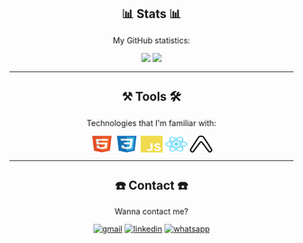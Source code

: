<h2 align="center">📊 Stats 📊</h2>
<p align="center">My GitHub statistics:</p>

<div align="center">
<img src="https://github-readme-stats.vercel.app/api?username=filipe-2&show_icons=true&theme=tokyonight">
<img src="https://github-readme-stats.vercel.app/api/top-langs/?username=filipe-2&theme=tokyonight&layout=compact">
</div>

<hr>

<h2 align="center">⚒️ Tools 🛠️</h2>

<p align="center">Technologies that I'm familiar with:</p>

<div align="center">
    <img align="center" alt="HTML" height="30" width="40" src="https://raw.githubusercontent.com/devicons/devicon/master/icons/html5/html5-original.svg">
    <img align="center" alt="CSS" height="30" width="40" src="https://raw.githubusercontent.com/devicons/devicon/master/icons/css3/css3-original.svg">
    <img align="center" alt="Js" height="30" width="40" src="https://raw.githubusercontent.com/devicons/devicon/master/icons/javascript/javascript-plain.svg">
    <img align="center" alt="React" height="30" width="40" src="https://raw.githubusercontent.com/devicons/devicon/master/icons/react/react-original.svg">
    <img align="center" alt="Expo" height="30" width="40" src="./logo.svg">
</div>

<hr>

<h2 align="center">☎️ Contact ☎️</h2>
<p align="center">Wanna contact me?</p>

<div align="center">
  <a href="mailto:carlos.filipe.ramos.12@gmail.com"><img alt="gmail" src="https://img.shields.io/badge/-Gmail-%23333?style=for-the-badge&logo=gmail&logoColor=red" target="_blank"></a>
  <a href="https://www.linkedin.com/in/filipe-ramos-a990902b6/"><img alt="linkedin" src="https://img.shields.io/badge/-Linkedin-%23333?style=for-the-badge&logo=linkedin&logoColor=blue" target="_blank"></a>
  <a href="https://wa.me/5585996835332"><img alt="whatsapp" src="https://img.shields.io/badge/WhatsApp-009900?style=for-the-badge&logo=whatsapp&logoColor=white" target="_blank"></a> 
</div>
